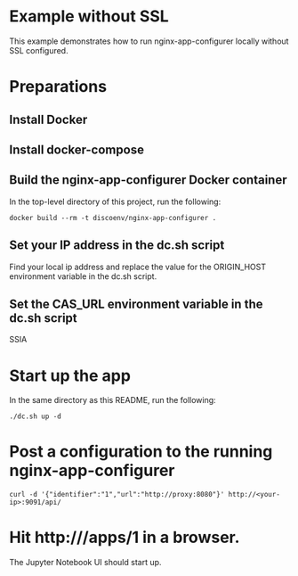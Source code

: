Example without SSL
===================

This example demonstrates how to run nginx-app-configurer locally without SSL
configured.

# Preparations

## Install Docker

## Install docker-compose

## Build the nginx-app-configurer Docker container

In the top-level directory of this project, run the following:

    docker build --rm -t discoenv/nginx-app-configurer .

## Set your IP address in the dc.sh script

Find your local ip address and replace the value for the ORIGIN_HOST environment
variable in the dc.sh script.

## Set the CAS_URL environment variable in the dc.sh script

SSIA

# Start up the app

In the same directory as this README, run the following:

    ./dc.sh up -d

# Post a configuration to the running nginx-app-configurer

    curl -d '{"identifier":"1","url":"http://proxy:8080"}' http://<your-ip>:9091/api/

# Hit http://<your-ip>/apps/1 in a browser.

The Jupyter Notebook UI should start up.
